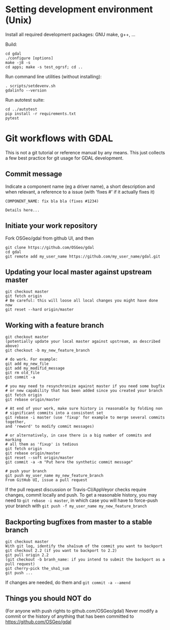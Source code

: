 Setting development environment (Unix)
======================================

Install all required development packages: GNU make, g++, ...

Build:

```
cd gdal
./configure [options]
make -j8 -s
cd apps; make -s test_ogrsf; cd ..
```

Run command line utilities (without installing):
```
. scripts/setdevenv.sh
gdalinfo --version
```

Run autotest suite:
```
cd ../autotest
pip install -r requirements.txt
pytest
```

Git workflows with GDAL
=======================

This is not a git tutorial or reference manual by any means. This just collects
a few best practice for git usage for GDAL development.

Commit message
--------------

Indicate a component name (eg a driver name), a short description and when
relevant, a reference to a issue (with 'fixes #' if it actually fixes it)

```
COMPONENT_NAME: fix bla bla (fixes #1234)

Details here...
```

Initiate your work repository
-----------------------------

Fork OSGeo/gdal from github UI, and then
```
git clone https://github.com/OSGeo/gdal
cd gdal
git remote add my_user_name https://github.com/my_user_name/gdal.git
```

Updating your local master against upstream master
--------------------------------------------------

```
git checkout master
git fetch origin
# Be careful: this will loose all local changes you might have done now
git reset --hard origin/master
```

Working with a feature branch
-----------------------------

```
git checkout master
(potentially update your local master against upstream, as described above)
git checkout -b my_new_feature_branch

# do work. For example:
git add my_new_file
git add my_modifid_message
git rm old_file
git commit -a 

# you may need to resynchronize against master if you need some bugfix
# or new capability that has been added since you created your branch
git fetch origin
git rebase origin/master

# At end of your work, make sure history is reasonable by folding non
# significant commits into a consistent set
git rebase -i master (use 'fixup' for example to merge several commits together,
and 'reword' to modify commit messages)

# or alternatively, in case there is a big number of commits and marking
# all them as 'fixup' is tedious
git fetch origin
git rebase origin/master
git reset --soft origin/master
git commit -a -m "Put here the synthetic commit message"

# push your branch
git push my_user_name my_new_feature_branch
From GitHub UI, issue a pull request
```

If the pull request discussion or Travis-CI/AppVeyor checks require changes,
commit locally and push. To get a reasonable history, you may need to
```git rebase -i master```, in which case you will have to force-push your
branch with ```git push -f my_user_name my_new_feature_branch```


Backporting bugfixes from master to a stable branch
---------------------------------------------------

```
git checkout master
With git log, identify the sha1sum of the commit you want to backport
git checkout 2.2 (if you want to backport to 2.2)
git pull origin 2.2
(git checkout -b branh_name: if you intend to submit the backport as a pull request)
git cherry-pick the_sha1_sum
git push ...
```
If changes are needed, do them and ```git commit -a --amend```


Things you should NOT do
------------------------

(For anyone with push rights to github.com/OSGeo/gdal) Never modify a commit or
the history of anything that has been
committed to https://github.com/OSGeo/gdal
